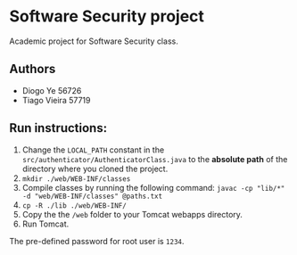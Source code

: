 # Software Security project
Academic project for Software Security class.
## Authors
* Diogo Ye 56726
* Tiago Vieira 57719

## Run instructions:
1. Change the `LOCAL_PATH` constant in the `src/authenticator/AuthenticatorClass.java` to the **absolute path** of the directory where you cloned the project.
2. `mkdir ./web/WEB-INF/classes`
3. Compile classes by running the following command:
```javac -cp "lib/*" -d "web/WEB-INF/classes" @paths.txt```
4. `cp -R ./lib ./web/WEB-INF/`
5. Copy the the `/web` folder to your Tomcat webapps directory.
6. Run Tomcat.

The pre-defined password for root user is `1234`.
